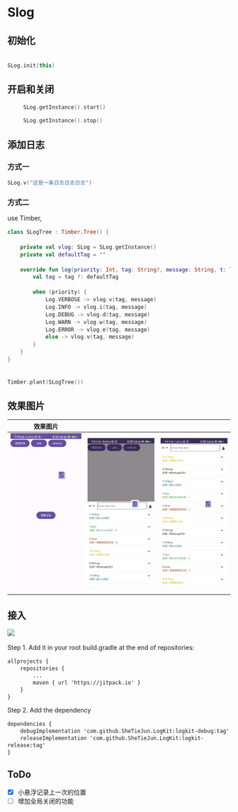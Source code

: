 # Slog

## 初始化

```kotlin

SLog.init(this)

```

## 开启和关闭

```kotlin
     SLog.getInstance().start()
```

```kotlin
     SLog.getInstance().stop()
```

## 添加日志

### 方式一

```kotlin
SLog.v("这是一条日志日志日志")
```

### 方式二

use Timber,

```Kotlin
class SLogTree : Timber.Tree() {

    private val vlog: SLog = SLog.getInstance()
    private val defaultTag = ""

    override fun log(priority: Int, tag: String?, message: String, t: Throwable?) {
        val tag = tag ?: defaultTag

        when (priority) {
            Log.VERBOSE -> vlog.v(tag, message)
            Log.INFO -> vlog.i(tag, message)
            Log.DEBUG -> vlog.d(tag, message)
            Log.WARN -> vlog.w(tag, message)
            Log.ERROR -> vlog.e(tag, message)
            else -> vlog.v(tag, message)
        }
    }
}


Timber.plant(SLogTree())
```

## 效果图片

| 效果图片                    |                     |                     |
|-------------------------|---------------------|---------------------|
| ![](img/def_pic_1.webp) | ![](img/pic_1.webp) | ![](img/pic_2.webp) |


## 接入

[![](https://jitpack.io/v/SheTieJun/LogKit.svg)](https://jitpack.io/#SheTieJun/LogKit)

Step 1. Add it in your root build.gradle at the end of repositories:

	allprojects {
		repositories {
			...
			maven { url 'https://jitpack.io' }
		}
	}
Step 2. Add the dependency

	dependencies {
	    debugImplementation 'com.github.SheTieJun.LogKit:logkit-debug:tag'
        releaseImplementation 'com.github.SheTieJun.LogKit:logkit-release:tag'
	}


## ToDo
- [X] 小悬浮记录上一次的位置
- [ ] 增加全局关闭的功能
